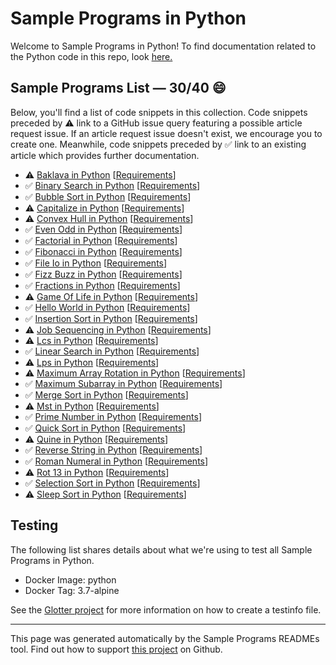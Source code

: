 # Sample Programs in Python

Welcome to Sample Programs in Python! To find documentation related to the Python code in this repo, look [here.](https://sample-programs.therenegadecoder.com/languages/python)

## Sample Programs List — 30/40 :smile:

Below, you'll find a list of code snippets in this collection. Code snippets preceded by :warning: link to a GitHub issue query featuring a possible article request issue. If an article request issue doesn't exist, we encourage you to create one. Meanwhile, code snippets preceded by :white_check_mark: link to an existing article which provides further documentation.

- :warning: [Baklava in Python](https://github.com//TheRenegadeCoder/sample-programs-website/issues?utf8=%E2%9C%93&q=is%3Aissue+is%3Aopen+baklava+python) [[Requirements](https://sample-programs.therenegadecoder.com/projects/baklava)]
- :white_check_mark: [Binary Search in Python](https://sample-programs.therenegadecoder.com/projects/binary-search/python) [[Requirements](https://sample-programs.therenegadecoder.com/projects/binary-search)]
- :white_check_mark: [Bubble Sort in Python](https://sample-programs.therenegadecoder.com/projects/bubble-sort/python) [[Requirements](https://sample-programs.therenegadecoder.com/projects/bubble-sort)]
- :warning: [Capitalize in Python](https://github.com//TheRenegadeCoder/sample-programs-website/issues?utf8=%E2%9C%93&q=is%3Aissue+is%3Aopen+capitalize+python) [[Requirements](https://sample-programs.therenegadecoder.com/projects/capitalize)]
- :warning: [Convex Hull in Python](https://github.com//TheRenegadeCoder/sample-programs-website/issues?utf8=%E2%9C%93&q=is%3Aissue+is%3Aopen+convex+hull+python) [[Requirements](https://sample-programs.therenegadecoder.com/projects/convex-hull)]
- :white_check_mark: [Even Odd in Python](https://sample-programs.therenegadecoder.com/projects/even-odd/python) [[Requirements](https://sample-programs.therenegadecoder.com/projects/even-odd)]
- :white_check_mark: [Factorial in Python](https://sample-programs.therenegadecoder.com/projects/factorial/python) [[Requirements](https://sample-programs.therenegadecoder.com/projects/factorial)]
- :white_check_mark: [Fibonacci in Python](https://sample-programs.therenegadecoder.com/projects/fibonacci/python) [[Requirements](https://sample-programs.therenegadecoder.com/projects/fibonacci)]
- :white_check_mark: [File Io in Python](https://sample-programs.therenegadecoder.com/projects/file-io/python) [[Requirements](https://sample-programs.therenegadecoder.com/projects/file-io)]
- :white_check_mark: [Fizz Buzz in Python](https://sample-programs.therenegadecoder.com/projects/fizz-buzz/python) [[Requirements](https://sample-programs.therenegadecoder.com/projects/fizz-buzz)]
- :white_check_mark: [Fractions in Python](https://sample-programs.therenegadecoder.com/projects/fractions/python) [[Requirements](https://sample-programs.therenegadecoder.com/projects/fractions)]
- :warning: [Game Of Life in Python](https://github.com//TheRenegadeCoder/sample-programs-website/issues?utf8=%E2%9C%93&q=is%3Aissue+is%3Aopen+game+of+life+python) [[Requirements](https://sample-programs.therenegadecoder.com/projects/game-of-life)]
- :white_check_mark: [Hello World in Python](https://sample-programs.therenegadecoder.com/projects/hello-world/python) [[Requirements](https://sample-programs.therenegadecoder.com/projects/hello-world)]
- :white_check_mark: [Insertion Sort in Python](https://sample-programs.therenegadecoder.com/projects/insertion-sort/python) [[Requirements](https://sample-programs.therenegadecoder.com/projects/insertion-sort)]
- :warning: [Job Sequencing in Python](https://github.com//TheRenegadeCoder/sample-programs-website/issues?utf8=%E2%9C%93&q=is%3Aissue+is%3Aopen+job+sequencing+python) [[Requirements](https://sample-programs.therenegadecoder.com/projects/job-sequencing)]
- :warning: [Lcs in Python](https://github.com//TheRenegadeCoder/sample-programs-website/issues?utf8=%E2%9C%93&q=is%3Aissue+is%3Aopen+lcs+python) [[Requirements](https://sample-programs.therenegadecoder.com/projects/lcs)]
- :white_check_mark: [Linear Search in Python](https://sample-programs.therenegadecoder.com/projects/linear-search/python) [[Requirements](https://sample-programs.therenegadecoder.com/projects/linear-search)]
- :warning: [Lps in Python](https://github.com//TheRenegadeCoder/sample-programs-website/issues?utf8=%E2%9C%93&q=is%3Aissue+is%3Aopen+lps+python) [[Requirements](https://sample-programs.therenegadecoder.com/projects/lps)]
- :warning: [Maximum Array Rotation in Python](https://github.com//TheRenegadeCoder/sample-programs-website/issues?utf8=%E2%9C%93&q=is%3Aissue+is%3Aopen+maximum+array+rotation+python) [[Requirements](https://sample-programs.therenegadecoder.com/projects/maximum-array-rotation)]
- :white_check_mark: [Maximum Subarray in Python](https://sample-programs.therenegadecoder.com/projects/maximum-subarray/python) [[Requirements](https://sample-programs.therenegadecoder.com/projects/maximum-subarray)]
- :white_check_mark: [Merge Sort in Python](https://sample-programs.therenegadecoder.com/projects/merge-sort/python) [[Requirements](https://sample-programs.therenegadecoder.com/projects/merge-sort)]
- :warning: [Mst in Python](https://github.com//TheRenegadeCoder/sample-programs-website/issues?utf8=%E2%9C%93&q=is%3Aissue+is%3Aopen+mst+python) [[Requirements](https://sample-programs.therenegadecoder.com/projects/mst)]
- :white_check_mark: [Prime Number in Python](https://sample-programs.therenegadecoder.com/projects/prime-number/python) [[Requirements](https://sample-programs.therenegadecoder.com/projects/prime-number)]
- :white_check_mark: [Quick Sort in Python](https://sample-programs.therenegadecoder.com/projects/quick-sort/python) [[Requirements](https://sample-programs.therenegadecoder.com/projects/quick-sort)]
- :warning: [Quine in Python](https://github.com//TheRenegadeCoder/sample-programs-website/issues?utf8=%E2%9C%93&q=is%3Aissue+is%3Aopen+quine+python) [[Requirements](https://sample-programs.therenegadecoder.com/projects/quine)]
- :white_check_mark: [Reverse String in Python](https://sample-programs.therenegadecoder.com/projects/reverse-string/python) [[Requirements](https://sample-programs.therenegadecoder.com/projects/reverse-string)]
- :white_check_mark: [Roman Numeral in Python](https://sample-programs.therenegadecoder.com/projects/roman-numeral/python) [[Requirements](https://sample-programs.therenegadecoder.com/projects/roman-numeral)]
- :warning: [Rot 13 in Python](https://github.com//TheRenegadeCoder/sample-programs-website/issues?utf8=%E2%9C%93&q=is%3Aissue+is%3Aopen+rot+13+python) [[Requirements](https://sample-programs.therenegadecoder.com/projects/rot-13)]
- :white_check_mark: [Selection Sort in Python](https://sample-programs.therenegadecoder.com/projects/selection-sort/python) [[Requirements](https://sample-programs.therenegadecoder.com/projects/selection-sort)]
- :warning: [Sleep Sort in Python](https://github.com//TheRenegadeCoder/sample-programs-website/issues?utf8=%E2%9C%93&q=is%3Aissue+is%3Aopen+sleep+sort+python) [[Requirements](https://sample-programs.therenegadecoder.com/projects/sleep-sort)]

## Testing

The following list shares details about what we're using to test all Sample Programs in Python.

- Docker Image: python
- Docker Tag: 3.7-alpine

See the [Glotter project](https://github.com/auroq/glotter) for more information on how to create a testinfo file.

---

This page was generated automatically by the Sample Programs READMEs tool. Find out how to support [this project](https://github.com/TheRenegadeCoder/sample-programs-readmes) on Github.